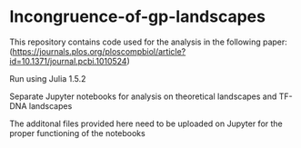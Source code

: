 # Incongruence-of-gp-landscapes

This repository contains code used for the analysis in the following paper: (https://journals.plos.org/ploscompbiol/article?id=10.1371/journal.pcbi.1010524)
  
  Run using Julia 1.5.2
  
  Separate Jupyter notebooks for analysis on theoretical landscapes and TF-DNA landscapes

  The additonal files provided here need to be uploaded on Jupyter for the proper functioning of the notebooks
